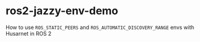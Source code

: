 # ros2-jazzy-env-demo
How to use `ROS_STATIC_PEERS` and `ROS_AUTOMATIC_DISCOVERY_RANGE` envs with Husarnet in ROS 2
